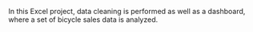 In this Excel project, data cleaning is performed as well as a dashboard, where a set of bicycle sales data is analyzed.
